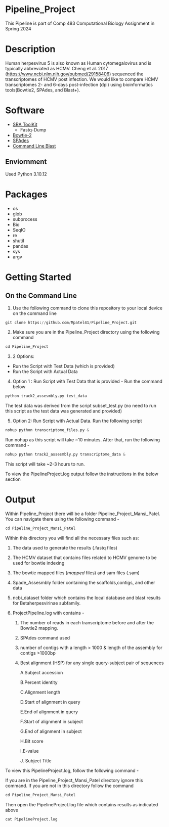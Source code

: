 # Pipeline_Project
This Pipeline is part of Comp 483 Computational Biology Assignment in Spring 2024

# Description
Human herpesvirus 5 is also known as Human cytomegalovirus and is typically abbreviated as HCMV. Cheng et al. 2017 (https://www.ncbi.nlm.nih.gov/pubmed/29158406) sequenced the transcriptomes of HCMV post infection. We would like to compare HCMV transcriptomes 2- and 6-days post-infection (dpi) using bioinformatics tools(Bowtie2, SPAdes, and Blast+). 

# Software 
 - [SRA ToolKit](https://github.com/ncbi/sra-tools)
	- Fastq-Dump
 - [Bowtie-2](https://github.com/BenLangmead/bowtie2)
 - [SPAdes](https://github.com/ablab/spades)
 - [Command Line Blast](https://www.ncbi.nlm.nih.gov/books/NBK279690/)

## Enviornment 
Used Python 3.10.12 


# Packages 
 - os
 - glob
 - subprocess
 - Bio
 - SeqIO
 - re
 - shutil
 - pandas 
 - sys 
 - argv
# Getting Started

## On the Command Line 
 
1. Use the following command to clone this repository to your local device on the command line

```python
git clone https://github.com/Mpatel41/Pipeline_Project.git 
```

2. Make sure you are in the Pipeline_Project directory using the following command

```python
cd Pipeline_Project
```

3. 2 Options:
- Run the Script with Test Data (which is provided)
- Run the Script with Actual Data 

4. Option 1 : Run Script with Test Data that is provided - Run the command below
 
```python
python track2_assesmbly.py test_data
```

The test data was derived from the script subset_test.py (no need to run this script as the test data was generated and provided)

5. Option 2: Run Script with Actual Data. Run the following script

```python
nohup python transcriptome_files.py &
```

Run nohup as this script will take ~10 minutes. After that, run the following command -

```python
nohup python track2_assesmbly.py transcriptome_data &
```

This script will take ~2-3 hours to run.

To view the PipelineProject.log output follow the instructions in the below section 


# Output
 
Within Pipeline_Project there will be a folder Pipeline_Project_Mansi_Patel. You can navigate there using the following command -

```python
cd Pipeline_Project_Mansi_Patel
```

Within this directory you will find all the necessary files such as: 

1. The data used to generate the results (.fastq files)
2. The HCMV dataset that contains files related to HCMV genome to be used for bowtie indexing 
3. The bowtie mapped files (_mapped_ files) and sam files (.sam)
4. Spade_Assesmbly folder containing the scaffolds,contigs, and other data 
5. ncbi_dataset folder which contains the local database and blast results for Betaherpesvirinae subfamily. 
6. ProjectPipeline.log with contains -
 
	1. The number of reads in each transcriptome before and after the Bowtie2 mapping.
	2. SPAdes command used 
	3. number of contigs with a length > 1000 &  length of the assembly for contigs >1000bp
	4. Best alignment (HSP) for any single query-subject pair of sequences
		
		A.Subject accession
		
		B.Percent identity
		
		C.Alignment length
		
		D.Start of alignment in query
		
		E.End of alignment in query
		
		F.Start of alignment in subject
		
		G.End of alignment in subject
		
		H.Bit score
		
		I.E-value
		
		J. Subject Title 

To view this PipelineProject.log, follow the following command -

If you are in the Pipeline_Project_Mansi_Patel directory ignore this command. If you are not in this directory follow the command 

```python
cd Pipeline_Project_Mansi_Patel
```

Then open the PipelineProject.log file which contains results as indicated above

```python
cat PipelineProject.log
```
